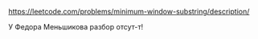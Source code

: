 https://leetcode.com/problems/minimum-window-substring/description/

У Федора Меньшикова разбор отсут-т!
